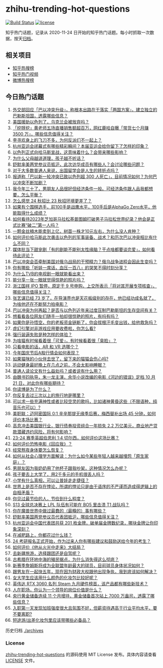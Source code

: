 # zhihu-trending-hot-questions

[![Build Status](https://github.com/justjavac/zhihu-trending-hot-questions/workflows/ci/badge.svg?branch=master)](https://github.com/justjavac/zhihu-trending-hot-questions/actions)
[![license](https://img.shields.io/github/license/justjavac/zhihu-trending-hot-questions)](https://github.com/justjavac/zhihu-trending-hot-questions/blob/master/LICENSE)

知乎热门话题，记录从 2020-11-24
日开始的知乎热门话题。每小时抓取一次数据，按天[归档](./archives)。

## 相关项目

- [知乎热搜榜](https://github.com/justjavac/zhihu-trending-top-search)
- [知乎热门视频](https://github.com/justjavac/zhihu-trending-hot-video)
- [微博热搜榜](https://github.com/justjavac/weibo-trending-hot-search)

## 今日热门话题

<!-- BEGIN -->
<!-- 最后更新时间 Mon Oct 09 2023 06:15:34 GMT+0800 (China Standard Time) -->

1. [外交部回应「巴以冲突升级」，称根本出路在于落实「两国方案」，建立独立的巴勒斯坦国，透露哪些信息？](https://www.zhihu.com/question/625102612)
1. [美国援助以色列了，乌克兰会被放弃吗？](https://www.zhihu.com/question/625063416)
1. [「挖呀挖」黄老师五场直播销售额超百万，网红鹿哈自曝「带货七个月赚 3500 万」，哪些信息值得关注？](https://www.zhihu.com/question/625102048)
1. [李寻欢身上的飞刀不多，为何反派们不一起上？](https://www.zhihu.com/question/622346804)
1. [杭州亚运会闭幕式有哪些精彩瞬间？本届亚运会给你留下了怎样的印象？](https://www.zhihu.com/question/624855009)
1. [以色列正式向哈马斯宣战，这意味着什么？会带来哪些影响？](https://www.zhihu.com/question/625185576)
1. [为什么父母越讲道理，孩子越不听话？](https://www.zhihu.com/question/621598986)
1. [舒默率美两党参议员抵沪，此次访华成员有哪些人？会讨论哪些问题？](https://www.zhihu.com/question/624977331)
1. [对于大多数普通人来说，出国留学会是人生的转折点吗？](https://www.zhihu.com/question/624334324)
1. [报道称「巴以新一轮冲突已致以色列超 300 人死亡」，目前情况如何？为何巴以冲突不断加剧？](https://www.zhihu.com/question/625093089)
1. [我今年三十了，男朋友人品很好但经济条件一般。可经济条件跟人品我都想要，怎么平衡？](https://www.zhihu.com/question/624623991)
1. [怎么感觉 24 秋招比 23 秋招环境更差了？](https://www.zhihu.com/question/618357219)
1. [如果有个围棋选手，前100手是战鹰水平，100手后是AlphaGo Zero水平，他能取得什么成绩？](https://www.zhihu.com/question/624522745)
1. [如何看待2023年芝加哥马拉松基普图姆打破男子马拉松世界纪录？他会是正式比赛“破二”第一人吗？](https://www.zhihu.com/question/625208799)
1. [一颗金丝楠木能卖到上亿，树苗一株才10元左右，为什么没人肯种？](https://www.zhihu.com/question/617358912)
1. [如何评价哈马斯此次袭击以色列的军事装备、战术？和历次巴以冲突相比有什么不同？](https://www.zhihu.com/question/625106636)
1. [媒体批当下甜宠剧「有的剧能不能别太性缘脑？干点啥都要谈恋爱」，如何看待此评论？](https://www.zhihu.com/question/625127834)
1. [巴以冲突会否牵制美国对俄乌战局的干预精力？俄乌战争进程会因此生变吗？](https://www.zhihu.com/question/625094165)
1. [你有哪些「听娃一席话，血压一百八」的哭笑不得时刻分享？](https://www.zhihu.com/question/623112037)
1. [为什么TVB的电视剧一眼就能看出来？](https://www.zhihu.com/question/323209204)
1. [能分享一张一眼就觉得惊艳的照片吗？](https://www.zhihu.com/question/368541637)
1. [浙江国祥 IPO 暂停，原定于 9 号申购，上交所表示「将对其开展专项核查」，哪些信息值得关注？](https://www.zhihu.com/question/625131567)
1. [张艺谋已经 73 岁了，在导演界也是天花板级别的存在，他已经功成名就了，为啥他还在不断努力拍电影？](https://www.zhihu.com/question/624711628)
1. [巴以冲突为何再起？是否与以色列近年来过度压制巴勒斯坦的生存空间有关？](https://www.zhihu.com/question/625097253)
1. [想看看各位网友们随手一拍却很惊艳的照片，有吗有吗？](https://www.zhihu.com/question/545454775)
1. [如果你是孙悟空，你的老板资金链断了，你会拔根汗毛变出钱，给他救急吗？](https://www.zhihu.com/question/624027358)
1. [虚幻引擎对非游戏应用要收费啦，你怎么看?](https://www.zhihu.com/question/624884825)
1. [强行装逼失败是种怎样的体验？](https://www.zhihu.com/question/29352954)
1. [为啥猫有时候看着很「可爱」，有时候看着很「臭脸」？](https://www.zhihu.com/question/622606973)
1. [只看电影的话，AR 和 VR 选哪个？](https://www.zhihu.com/question/623987453)
1. [今年国庆节后A股行情会如何表现？](https://www.zhihu.com/question/624996988)
1. [如果猫咪的小伙伴去世了，留下来的猫猫会伤心吗?](https://www.zhihu.com/question/624807459)
1. [运动健身最好晚上在几点之前，不会太影响睡眠？](https://www.zhihu.com/question/621507881)
1. [普通人读论文有什么益处吗？或者说有什么用？](https://www.zhihu.com/question/443390969)
1. [由魏书钧执导，朱一龙主演，余华小说改编的电影《河边的错误》定档 10 月 21 日，对此你有哪些期待？](https://www.zhihu.com/question/625100936)
1. [你读博是为了什么？](https://www.zhihu.com/question/620652413)
1. [你反复去过三次以上的旅行地是哪里？](https://www.zhihu.com/question/624680480)
1. [可以求一些充满神性或者比较空灵的歌吗，比如诸神黄昏这些（不限语种，纯音乐也可以）?](https://www.zhihu.com/question/624529846)
1. [美职联：迈阿密国际 0:1 辛辛那提无缘季后赛，梅西替补出场 45 分钟，如何评价本场比赛？](https://www.zhihu.com/question/625095577)
1. [高息冲击美国银行业，银行债券投资组合一年损失 2.2 万亿美元，商业地产贷款潜藏违约风险，将有何影响？](https://www.zhihu.com/question/625023342)
1. [23-24 赛季英超伯恩利 1:4 切尔西，如何评价这场比赛？](https://www.zhihu.com/question/625039198)
1. [如何评价恐怖电影《回应我》？](https://www.zhihu.com/question/621995048)
1. [经常熬夜身体要怎么恢复？](https://www.zhihu.com/question/619435458)
1. [如何从社会心理学方面解读：为什么如今某些年轻人越来越埋怨「原生家庭」？](https://www.zhihu.com/question/533886890)
1. [男朋友因为我奶奶用了他杯子跟我吵架，这种情况怎么办呢？](https://www.zhihu.com/question/618848739)
1. [孩子要去上大学了，用2千多元的手机很丢人吗？](https://www.zhihu.com/question/616927172)
1. [小学有什么真相，可以让普娃走走捷径？](https://www.zhihu.com/question/622591887)
1. [世界上是否不存在悖论，所谓的悖论只是由于语序的不严谨而造成得逻辑上的自相矛盾？](https://www.zhihu.com/question/563509842)
1. [你见过最节俭的人，节俭到什么程度？](https://www.zhihu.com/question/288636445)
1. [S13 全球总决赛上 LPL 队伍有可能在 BO5 里击溃 T1 战队吗？](https://www.zhihu.com/question/624960918)
1. [你在魔兽世界中做过最蠢的（最糗的）事有哪些？](https://www.zhihu.com/question/265899862)
1. [舒默率美国两党参议员代表团抵沪，哪些信息值得关注？](https://www.zhihu.com/question/624988430)
1. [杭州亚运会中国代表团共获 201 枚金牌，破单届金牌数纪录，哪块金牌让你印象深刻？](https://www.zhihu.com/question/625027374)
1. [在减肥路上，你都花过什么钱？](https://www.zhihu.com/question/620704799)
1. [24 考研报名正式开始，作为过来人你有哪些建议和鼓励送给今年的考生？](https://www.zhihu.com/question/624993331)
1. [如何评价《他从火光中走来》大结局？](https://www.zhihu.com/question/624901050)
1. [去新疆旅游，选择跟团还是自驾呢？](https://www.zhihu.com/question/622460541)
1. [古希腊在环地中海的殖民据点，为什么消失得这么彻底？](https://www.zhihu.com/question/624650044)
1. [新赛季詹姆斯将成为全联盟年龄最大的球员，目前球员身体状况如何？](https://www.zhihu.com/question/624877328)
1. [跟男友在一起快五年，现在因为财政大权跟他出现争执，我到底该如何解决？](https://www.zhihu.com/question/624434147)
1. [女大学生应该用什么颜色的化妆包比较好呢？](https://www.zhihu.com/question/327002575)
1. [英伟达 RTX 3060 名列 Steam 九月硬件榜首，该产品都有哪些新技术？](https://www.zhihu.com/question/624595853)
1. [人在职场，你认为一个领导的岗位价值是什么？](https://www.zhihu.com/question/624900794)
1. [央行黄金储备连续 11 个月增持，黄金储备首次站上 7000 万盎司，透露了哪些信息？](https://www.zhihu.com/question/625102080)
1. [入职第一天发现加班强度很大且氛围不好，但薪资待遇高于行业平均水平，要不要离职?](https://www.zhihu.com/question/622558906)
1. [短途游/出差化妆包里应该带哪些必备品？](https://www.zhihu.com/question/622787640)

<!-- END -->

历史归档 [./archives](./archives)

### License

[zhihu-trending-hot-questions](https://github.com/justjavac/zhihu-trending-hot-questions)
的源码使用 MIT License 发布。具体内容请查看 [LICENSE](./LICENSE) 文件。
